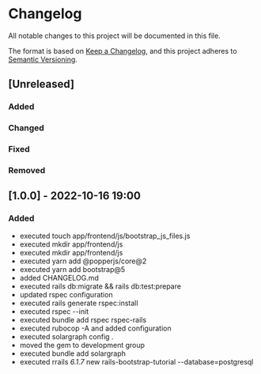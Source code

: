 # Changelog
All notable changes to this project will be documented in this file.

The format is based on [Keep a Changelog](https://keepachangelog.com/en/1.0.0/),
and this project adheres to [Semantic Versioning](https://semver.org/spec/v2.0.0.html).

## [Unreleased]
### Added
### Changed
### Fixed
### Removed

## [1.0.0] - 2022-10-16 19:00
### Added
- executed touch app/frontend/js/bootstrap_js_files.js
- executed mkdir app/frontend/js
- executed mkdir app/frontend/js
- executed yarn add @popperjs/core@2
- executed yarn add bootstrap@5
- added CHANGELOG.md
- executed rails db:migrate && rails db:test:prepare
- updated rspec configuration
- executed rails generate rspec:install
- executed rspec --init
- executed bundle add rspec rspec-rails
- executed rubocop -A and added configuration
- executed solargraph config .
- moved the gem to development group
- executed bundle add solargraph
- executed rrails _6.1.7_ new rails-bootstrap-tutorial --database=postgresql